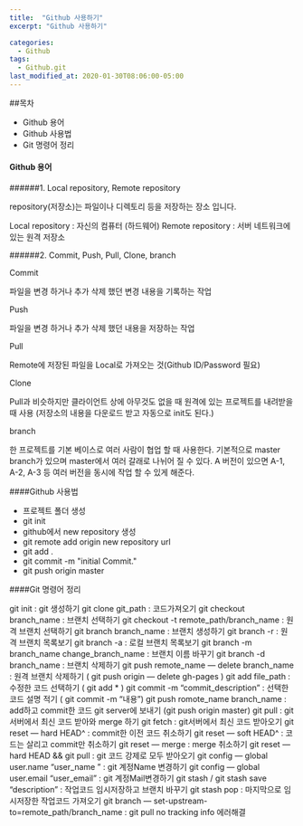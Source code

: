 ```yaml
---
title:  "Github 사용하기"
excerpt: "Github 사용하기"

categories:
  - Github
tags:
  - Github.git
last_modified_at: 2020-01-30T08:06:00-05:00
---
```


##목차

- Github 용어
- Github 사용법
- Git 명령어 정리




#### Github 용어

######1. Local repository, Remote repository  

repository(저장소)는 파일이나 디렉토리 등을 저장하는 장소 입니다.   

Local repository : 자신의 컴퓨터 (하드웨어)
Remote repository : 서버 네트워크에 있는 원격 저장소  



######2. Commit, Push, Pull, Clone, branch  

Commit 

파일을 변경 하거나 추가 삭제 했던 변경 내용을 기록하는 작업

Push

파일을 변경 하거나 추가 삭제 했던 내용을 저장하는 작업

Pull

Remote에 저장된 파일을 Local로 가져오는 것(Github ID/Password 필요)

Clone

Pull과 비슷하지만 클라이언트 상에 아무것도 없을 때 원격에 있는 프로젝트를 내려받을 때  사용 (저장소의 내용을 다운로드 받고 자동으로 init도 된다.)

branch

한 프로젝트를 기본 베이스로 여러 사람이 협업 할 때 사용한다. 기본적으로 master  branch가 있으며 master에서 여러 갈래로 나뉘어 질 수 있다. A 버전이 있으면 A-1, A-2, A-3 등 여러 버전을 동시에 작업 할 수 있게 해준다.



####Github 사용법

- 프로젝트 폴더 생성
- git init
- github에서 new repository 생성
- git remote add origin new repository url
- git add .
- git commit -m "initial Commit."
- git push origin master


####Git 명령어 정리 


git init : git 생성하기
git clone git_path : 코드가져오기
git checkout branch_name : 브랜치 선택하기
git checkout -t remote_path/branch_name : 원격 브랜치 선택하기
git branch branch_name : 브랜치 생성하기
git branch -r : 원격 브랜치 목록보기
git branch -a : 로컬 브랜치 목록보기
git branch -m branch_name change_branch_name : 브랜치 이름 바꾸기
git branch -d branch_name : 브랜치 삭제하기
git push remote_name — delete branch_name : 원격 브랜치 삭제하기 ( git push origin — delete gh-pages )
git add file_path : 수정한 코드 선택하기 ( git add * )
git commit -m “commit_description” : 선택한 코드 설명 적기 ( git commit -m “내용”)
git push romote_name branch_name : add하고 commit한 코드 git server에 보내기 (git push origin master)
git pull : git서버에서 최신 코드 받아와 merge 하기
git fetch : git서버에서 최신 코드 받아오기
git reset — hard HEAD^ : commit한 이전 코드 취소하기
git reset — soft HEAD^ : 코드는 살리고 commit만 취소하기
git reset — merge : merge 취소하기
git reset — hard HEAD && git pull : git 코드 강제로 모두 받아오기
git config — global user.name “user_name ” : git 계정Name 변경하기
git config — global user.email “user_email” : git 계정Mail변경하기
git stash / git stash save “description” : 작업코드 임시저장하고 브랜치 바꾸기
git stash pop : 마지막으로 임시저장한 작업코드 가져오기
git branch — set-upstream-to=remote_path/branch_name : git pull no tracking info 에러해결